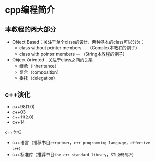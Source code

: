 # cpp编程简介

## 本教程的两大部分

- Object Based：关注于单个class的设计，两种基本的class可以分为：
  - class without pointer members -- （Complex本教程的例子）
  - class with pointer members -- （String本教程的例子）
- Object Oriented：关注于class之间的关系
  - 继承（inheritance）
  - 复合（composition）
  - 委托（delegation）

## c++演化

- c++98(1.0)
- c++03
- c++11(2.0)
- c++14

c++包括

- c++语言（推荐书目`c++primer`，`c++ programming language`，`effective c++`）
- c++标准库（推荐书目`the c++ standard library`，`STL源码剖析`）
